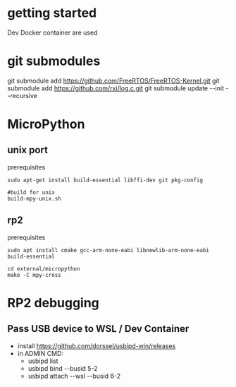 
# getting started
Dev Docker container are used

# git submodules

git submodule add https://github.com/FreeRTOS/FreeRTOS-Kernel.git
git submodule add https://github.com/rxi/log.c.git 
git submodule update --init --recursive


# MicroPython

## unix port
prerequisites
~~~
sudo apt-get install build-essential libffi-dev git pkg-config
~~~

~~~
#build for unix
build-mpy-unix.sh
~~~


## rp2
prerequisites
~~~
sudo apt install cmake gcc-arm-none-eabi libnewlib-arm-none-eabi build-essential
~~~

~~~
cd external/micropython
make -C mpy-cross
~~~


# RP2 debugging
## Pass USB device to WSL / Dev Container
* install https://github.com/dorssel/usbipd-win/releases
* in ADMIN CMD:
    * usbipd list
    * usbipd bind --busid 5-2
    * usbipd attach --wsl --busid 6-2



# 